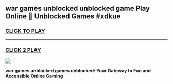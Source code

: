 
## war games unblocked unblocked game Play Online 👋 Unblocked Games #xdkue
<h3>
<a href="https://premium.freeplayer.one?title=war_games_unblocked&ref=21F">CLICK TO PLAY</a></h3>
<hr>

<h3>
<a href="https://premium.freeplayer.one?title=war_games_unblocked&ref=21F">CLICK 2 PLAY</a>
  
</h3>

<a href="https://premium.freeplayer.one?title=war_games_unblocked&ref=21F/"><img src="https://clearcache.store/games.png"></a>


**war games unblocked games unblocked: Your Gateway to Fun and Accessible Online Gaming**
